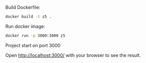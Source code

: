 Build Dockerfile:
```bash
docker build -t z5 .
```

Run docker image:
```bash
docker run -p 3000:3000 z5
```

Project start on port 3000

Open [http://localhost:3000/](http://localhost:3000/) with your browser to see the result.
